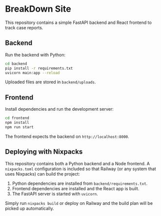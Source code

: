 # BreakDown Site

This repository contains a simple FastAPI backend and React frontend to track case reports.

## Backend

Run the backend with Python:

```bash
cd backend
pip install -r requirements.txt
uvicorn main:app --reload
```

Uploaded files are stored in `backend/uploads`.

## Frontend

Install dependencies and run the development server:

```bash
cd frontend
npm install
npm run start
```

The frontend expects the backend on `http://localhost:8000`.

## Deploying with Nixpacks

This repository contains both a Python backend and a Node frontend.  A
`nixpacks.toml` configuration is included so that Railway (or any system that
uses Nixpacks) can build the project:

1. Python dependencies are installed from `backend/requirements.txt`.
2. Frontend dependencies are installed and the React app is built.
3. The FastAPI server is started with `uvicorn`.

Simply run `nixpacks build` or deploy on Railway and the build plan will be
picked up automatically.
